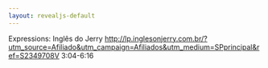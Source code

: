 ```yaml
---
layout: revealjs-default
---
```


Expressions: Inglês do Jerry
http://lp.inglesonjerry.com.br/?utm_source=Afiliado&utm_campaign=Afiliados&utm_medium=SPprincipal&ref=S2349708V
3:04-6:16